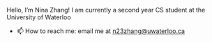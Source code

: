 Hello, I’m Nina Zhang! 
I am currently a second year CS student at the University of Waterloo
- 📫 How to reach me: email me at n23zhang@uwaterloo.ca
<!---
NinaZhang04/NinaZhang04 is a ✨ special ✨ repository because its `README.md` (this file) appears on your GitHub profile.
You can click the Preview link to take a look at your changes.
--->
